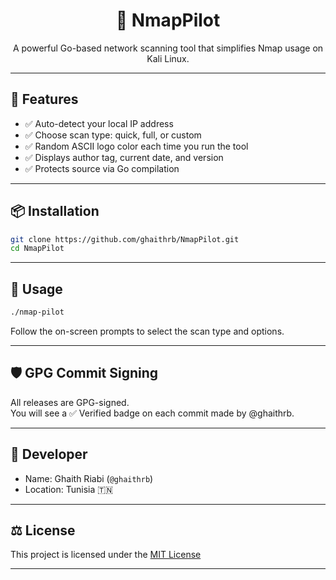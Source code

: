 
<h1 align="center">🚀 NmapPilot</h1>

<p align="center">
  A powerful Go-based network scanning tool that simplifies Nmap usage on Kali Linux.
</p>

---

## 🔧 Features

- ✅ Auto-detect your local IP address
- ✅ Choose scan type: quick, full, or custom
- ✅ Random ASCII logo color each time you run the tool
- ✅ Displays author tag, current date, and version
- ✅ Protects source via Go compilation

---

## 📦 Installation

```bash
git clone https://github.com/ghaithrb/NmapPilot.git
cd NmapPilot
```

---

## 🚀 Usage

```bash
./nmap-pilot
```

Follow the on-screen prompts to select the scan type and options.

---

## 🛡️ GPG Commit Signing

All releases are GPG-signed.  
You will see a ✅ Verified badge on each commit made by @ghaithrb.

---

## 👤 Developer

- Name: Ghaith Riabi (`@ghaithrb`)
- Location: Tunisia 🇹🇳

---

## ⚖️ License

This project is licensed under the [MIT License](./LICENSE)

---

